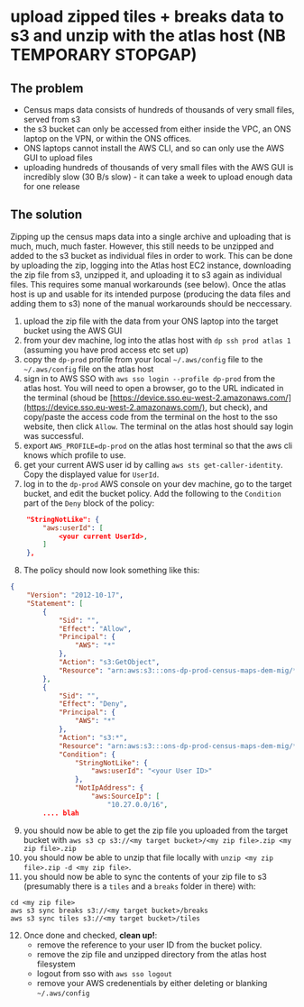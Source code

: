 # upload zipped tiles + breaks data to s3 and unzip with the atlas host (NB TEMPORARY STOPGAP)

## The problem

- Census maps data consists of hundreds of thousands of very small files, served from s3
- the s3 bucket can only be accessed from either inside the VPC, an ONS laptop on the VPN, or within the ONS offices.
- ONS laptops cannot install the AWS CLI, and so can only use the AWS GUI to upload files
- uploading hundreds of thousands of very small files with the AWS GUI is incredibly slow (30 B/s slow) - it can take a week to upload
enough data for one release

## The solution

Zipping up the census maps data into a single archive and uploading that is much, much, much faster. However, this still
needs to be unzipped and added to the s3 bucket as individual files in order to work. This can be done by uploading the
zip, logging into the Atlas host EC2 instance, downloading the zip file from s3, unzipped it, and uploading it to s3
again as individual files. This requires some manual workarounds (see below). Once the atlas host is up and usable for
its intended purpose (producing the data files and adding them to s3) none of the manual workarounds should be neccessary.

1. upload the zip file with the data from your ONS laptop into the target bucket using the AWS GUI
2. from your dev machine, log into the atlas host with `dp ssh prod atlas 1` (assuming you have prod access etc set up)
3. copy the `dp-prod` profile from your local `~/.aws/config` file to the `~/.aws/config` file on the atlas host
4. sign in to AWS SSO with `aws sso login --profile dp-prod` from the atlas host. You will need to open a browser, go to the URL indicated in the terminal (shoud be [https://device.sso.eu-west-2.amazonaws.com/](https://device.sso.eu-west-2.amazonaws.com/), but check), and copy/paste the access code from the terminal on the host to the sso website, then click `Allow`. The terminal on the atlas host should say login was successful.
5. export `AWS_PROFILE=dp-prod` on the atlas host terminal so that the aws cli knows which profile to use.
6. get your current AWS user id by calling `aws sts get-caller-identity`. Copy the displayed value for `UserId`. 
7. log in to the `dp-prod` AWS console on your dev machine, go to the target bucket, and edit the bucket policy. Add the following to the `Condition` part of the `Deny` block of the policy:

```JSON
    "StringNotLike": {
        "aws:userId": [
            <your current UserId>,
        ]
    },
```
8. The policy should now look something like this:
```JSON
{
    "Version": "2012-10-17",
    "Statement": [
        {
            "Sid": "",
            "Effect": "Allow",
            "Principal": {
                "AWS": "*"
            },
            "Action": "s3:GetObject",
            "Resource": "arn:aws:s3:::ons-dp-prod-census-maps-dem-mig/*"
        },
        {
            "Sid": "",
            "Effect": "Deny",
            "Principal": {
                "AWS": "*"
            },
            "Action": "s3:*",
            "Resource": "arn:aws:s3:::ons-dp-prod-census-maps-dem-mig/*",
            "Condition": {
                "StringNotLike": {
                    "aws:userId": "<your User ID>"
                },
                "NotIpAddress": {
                    "aws:SourceIp": [
                        "10.27.0.0/16",
        .... blah

```
9. you should now be able to get the zip file you uploaded from the target bucket with `aws s3 cp s3://<my target bucket>/<my zip file>.zip <my zip file>.zip`
10. you should now be able to unzip that file locally with `unzip <my zip file>.zip -d <my zip file>`.
11. you should now be able to sync the contents of your zip file to s3 (presumably there is a `tiles` and a `breaks` folder in there) with:
```
cd <my zip file>
aws s3 sync breaks s3://<my target bucket>/breaks
aws s3 sync tiles s3://<my target bucket>/tiles
```
12. Once done and checked, **clean up!**: 
    - remove the reference to your user ID from the bucket policy.
    - remove the zip file and unzipped directory from the atlas host filesystem
    - logout from sso with `aws sso logout`
    - remove your AWS credenentials by either deleting or blanking `~/.aws/config`